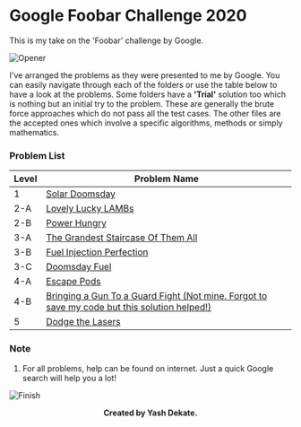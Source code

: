 # Google Foobar Challenge 2020

This is my take on the 'Foobar' challenge by Google.  

![Opener](https://user-images.githubusercontent.com/42903859/82900970-e67d0180-9f7a-11ea-8c8a-62df07e5da9a.png)

I've arranged the problems as they were presented to me by Google. You can easily navigate through each of the folders or use the table below to have a look at the problems.
Some folders have a <b>'Trial'</b> solution too which is nothing but an initial try to the problem. These are generally the brute force approaches which do not pass all the test cases.
The other files are the accepted ones which involve a specific algorithms, methods or simply mathematics.  

### Problem List

| Level  | Problem Name |
| ------------- | ------------- |
| 1  | [Solar Doomsday](https://github.com/yashtazor/Google-Foobar-Challenge/tree/master/Level%20-%201/Solar%20Doomsday)  |
| 2-A  | [Lovely Lucky LAMBs](https://github.com/yashtazor/Google-Foobar-Challenge/tree/master/Level%20-%202/A%20-%20Lovely%20Lucky%20LAMBs)  |
| 2-B  | [Power Hungry](https://github.com/yashtazor/Google-Foobar-Challenge/tree/master/Level%20-%202/B%20-%20Power%20Hungry)  |
| 3-A  | [The Grandest Staircase Of Them All](https://github.com/yashtazor/Google-Foobar-Challenge/tree/master/Level%20-%203/A%20-%20The%20Grandest%20Staircase%20Of%20Them%20All)  |
| 3-B  | [Fuel Injection Perfection](https://github.com/yashtazor/Google-Foobar-Challenge/tree/master/Level%20-%203/B%20-%20Fuel%20Injection%20Perfection)  |
| 3-C  | [Doomsday Fuel](https://github.com/yashtazor/Google-Foobar-Challenge/tree/master/Level%20-%203/C%20-%20Doomsday%20Fuel)  |
| 4-A  | [Escape Pods](https://github.com/yashtazor/Google-Foobar-Challenge/tree/master/Level%20-%204/A%20-%20Escape%20Pods)  |
| 4-B  | [Bringing a Gun To a Guard Fight (Not mine. Forgot to save my code but this solution helped!)](https://github.com/smaranjitghose/Foobar_Challenge/blob/master/Solutions_Python/bringing_gun_to_a_guard_fight.py)  |
| 5  | [Dodge the Lasers](https://github.com/yashtazor/Google-Foobar-Challenge/tree/master/Level%20-%205/Dodge%20the%20Lasers)  |  


### Note
1. For all problems, help can be found on internet. Just a quick Google search will help you a lot!

![Finish](https://user-images.githubusercontent.com/42903859/84990740-39556d80-b163-11ea-933c-eaba8f78a404.png)

<b> <p align = "center"> Created by Yash Dekate. </p> </b>
